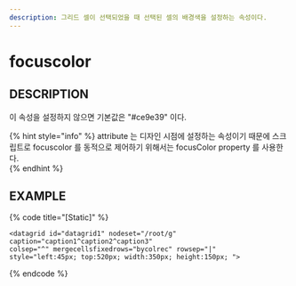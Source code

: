 ```yaml
---
description: 그리드 셀이 선택되었을 때 선택된 셀의 배경색을 설정하는 속성이다.
---
```


# focuscolor

## DESCRIPTION

이 속성을 설정하지 않으면 기본값은 "\#ce9e39" 이다.

{% hint style="info" %}
attribute 는 디자인 시점에 설정하는 속성이기 때문에 스크립트로 focuscolor 를 동적으로 제어하기 위해서는 focusColor property 를 사용한다.  
{% endhint %}

## EXAMPLE

{% code title="\[Static\]" %}
```markup
<datagrid id="datagrid1" nodeset="/root/g" caption="caption1^caption2^caption3" 
colsep="^" mergecellsfixedrows="bycolrec" rowsep="|" 
style="left:45px; top:520px; width:350px; height:150px; ">
```
{% endcode %}

